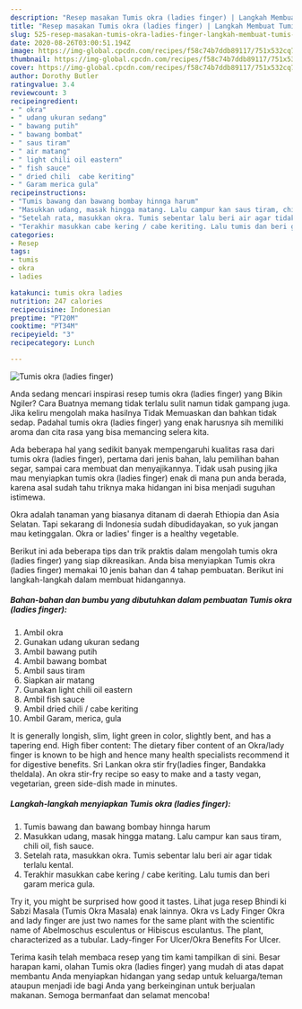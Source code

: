 ```yaml
---
description: "Resep masakan Tumis okra (ladies finger) | Langkah Membuat Tumis okra (ladies finger) Yang Bisa Manjain Lidah"
title: "Resep masakan Tumis okra (ladies finger) | Langkah Membuat Tumis okra (ladies finger) Yang Bisa Manjain Lidah"
slug: 525-resep-masakan-tumis-okra-ladies-finger-langkah-membuat-tumis-okra-ladies-finger-yang-bisa-manjain-lidah
date: 2020-08-26T03:00:51.194Z
image: https://img-global.cpcdn.com/recipes/f58c74b7ddb89117/751x532cq70/tumis-okra-ladies-finger-foto-resep-utama.jpg
thumbnail: https://img-global.cpcdn.com/recipes/f58c74b7ddb89117/751x532cq70/tumis-okra-ladies-finger-foto-resep-utama.jpg
cover: https://img-global.cpcdn.com/recipes/f58c74b7ddb89117/751x532cq70/tumis-okra-ladies-finger-foto-resep-utama.jpg
author: Dorothy Butler
ratingvalue: 3.4
reviewcount: 3
recipeingredient:
- " okra"
- " udang ukuran sedang"
- " bawang putih"
- " bawang bombat"
- " saus tiram"
- " air matang"
- " light chili oil eastern"
- " fish sauce"
- " dried chili  cabe keriting"
- " Garam merica gula"
recipeinstructions:
- "Tumis bawang dan bawang bombay hinnga harum"
- "Masukkan udang, masak hingga matang. Lalu campur kan saus tiram, chili oil, fish sauce."
- "Setelah rata, masukkan okra. Tumis sebentar lalu beri air agar tidak terlalu kental."
- "Terakhir masukkan cabe kering / cabe keriting. Lalu tumis dan beri garam merica gula."
categories:
- Resep
tags:
- tumis
- okra
- ladies

katakunci: tumis okra ladies 
nutrition: 247 calories
recipecuisine: Indonesian
preptime: "PT20M"
cooktime: "PT34M"
recipeyield: "3"
recipecategory: Lunch

---
```



![Tumis okra (ladies finger)](https://img-global.cpcdn.com/recipes/f58c74b7ddb89117/751x532cq70/tumis-okra-ladies-finger-foto-resep-utama.jpg)

Anda sedang mencari inspirasi resep tumis okra (ladies finger) yang Bikin Ngiler? Cara Buatnya memang tidak terlalu sulit namun tidak gampang juga. Jika keliru mengolah maka hasilnya Tidak Memuaskan dan bahkan tidak sedap. Padahal tumis okra (ladies finger) yang enak harusnya sih memiliki aroma dan cita rasa yang bisa memancing selera kita.

Ada beberapa hal yang sedikit banyak mempengaruhi kualitas rasa dari tumis okra (ladies finger), pertama dari jenis bahan, lalu pemilihan bahan segar, sampai cara membuat dan menyajikannya. Tidak usah pusing jika mau menyiapkan tumis okra (ladies finger) enak di mana pun anda berada, karena asal sudah tahu triknya maka hidangan ini bisa menjadi suguhan istimewa.

Okra adalah tanaman yang biasanya ditanam di daerah Ethiopia dan Asia Selatan. Tapi sekarang di Indonesia sudah dibudidayakan, so yuk jangan mau ketinggalan. Okra or ladies&#39; finger is a healthy vegetable.


Berikut ini ada beberapa tips dan trik praktis dalam mengolah tumis okra (ladies finger) yang siap dikreasikan. Anda bisa menyiapkan Tumis okra (ladies finger) memakai 10 jenis bahan dan 4 tahap pembuatan. Berikut ini langkah-langkah dalam membuat hidangannya.

<!--inarticleads1-->

##### Bahan-bahan dan bumbu yang dibutuhkan dalam pembuatan Tumis okra (ladies finger):

1. Ambil  okra
1. Gunakan  udang ukuran sedang
1. Ambil  bawang putih
1. Ambil  bawang bombat
1. Ambil  saus tiram
1. Siapkan  air matang
1. Gunakan  light chili oil eastern
1. Ambil  fish sauce
1. Ambil  dried chili / cabe keriting
1. Ambil  Garam, merica, gula


It is generally longish, slim, light green in color, slightly bent, and has a tapering end. High fiber content: The dietary fiber content of an Okra/lady finger is known to be high and hence many health specialists recommend it for digestive benefits. Sri Lankan okra stir fry(ladies finger, Bandakka theldala). An okra stir-fry recipe so easy to make and a tasty vegan, vegetarian, green side-dish made in minutes. 

<!--inarticleads2-->

##### Langkah-langkah menyiapkan Tumis okra (ladies finger):

1. Tumis bawang dan bawang bombay hinnga harum
1. Masukkan udang, masak hingga matang. Lalu campur kan saus tiram, chili oil, fish sauce.
1. Setelah rata, masukkan okra. Tumis sebentar lalu beri air agar tidak terlalu kental.
1. Terakhir masukkan cabe kering / cabe keriting. Lalu tumis dan beri garam merica gula.


Try it, you might be surprised how good it tastes. Lihat juga resep Bhindi ki Sabzi Masala (Tumis Okra Masala) enak lainnya. Okra vs Lady Finger Okra and lady finger are just two names for the same plant with the scientific name of Abelmoschus esculentus or Hibiscus esculantus. The plant, characterized as a tubular. Lady-finger For Ulcer/Okra Benefits For Ulcer. 

Terima kasih telah membaca resep yang tim kami tampilkan di sini. Besar harapan kami, olahan Tumis okra (ladies finger) yang mudah di atas dapat membantu Anda menyiapkan hidangan yang sedap untuk keluarga/teman ataupun menjadi ide bagi Anda yang berkeinginan untuk berjualan makanan. Semoga bermanfaat dan selamat mencoba!
